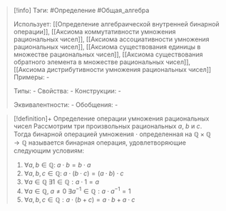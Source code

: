> [!info]
> Тэги: #Определение #Общая_алгебра 
> 
> Использует: [[Определение aлгебраической внутренней бинарной операции]], [[Аксиомa коммутативности умножения рациональных чисел]], [[Аксиомa ассоциативности умножения рациональных чисел]], [[Аксиомa существования единицы в множестве рациональных чисел]], [[Аксиомa существования обратного элемента в множестве рациональных чисел]], [[Аксиомa дистрибутивности умножения рациональных чисел]] 
> Примеры: *-*
> 
> Типы: *-*
> Свойства: *-*
> Конструкции: *-*
> 
> Эквивалентности: *-*
> Обобщения: *-*

> [!definition]+ Определение операции умножения рациональных чисел
> Рассмотрим три произвольных рациональных $a$, $b$ и $c$. Тогда бинарной операцией умножения $\cdot$ определенная на $\mathbb{Q \times Q \rightarrow Q}$ называется бинарная операция, удовлетворяющие следующим условиям:
> 1. $\forall a,b \in \mathbb Q: \; a \cdot b = b \cdot a$
> 2. $\forall a,b,c \in \mathbb Q: \; a \cdot (b \cdot c) = (a \cdot b) \cdot c$
> 3. $\forall a \in \mathbb Q \; \exists 1 \in \mathbb Q: a \cdot 1 = a$
> 4. $\forall a \in \mathbb Q, \; a \neq 0 \; \exists a^{-1} \in \mathbb Q: a \cdot a^{-1} = 1$
> 5. $\forall a, b, c \in \mathbb Q: a \cdot (b + c) = a \cdot b + a \cdot c$